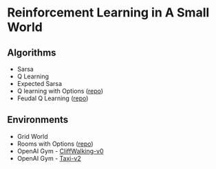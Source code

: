 # Reinforcement Learning in A Small World

## Algorithms
* Sarsa
* Q Learning
* Expected Sarsa
* Q learning with Options ([repo](https://github.com/s-mawjee/q-learning-with-options))
* Feudal Q Learning ([repo](https://github.com/s-mawjee/feudal-q-learning))

## Environments
* Grid World
* Rooms with Options ([repo](https://github.com/s-mawjee/q-learning-with-options))
* OpenAI Gym - [CliffWalking-v0](https://gym.openai.com/envs/CliffWalking-v0/)
* OpenAI Gym - [Taxi-v2](https://gym.openai.com/envs/Taxi-v2/)


